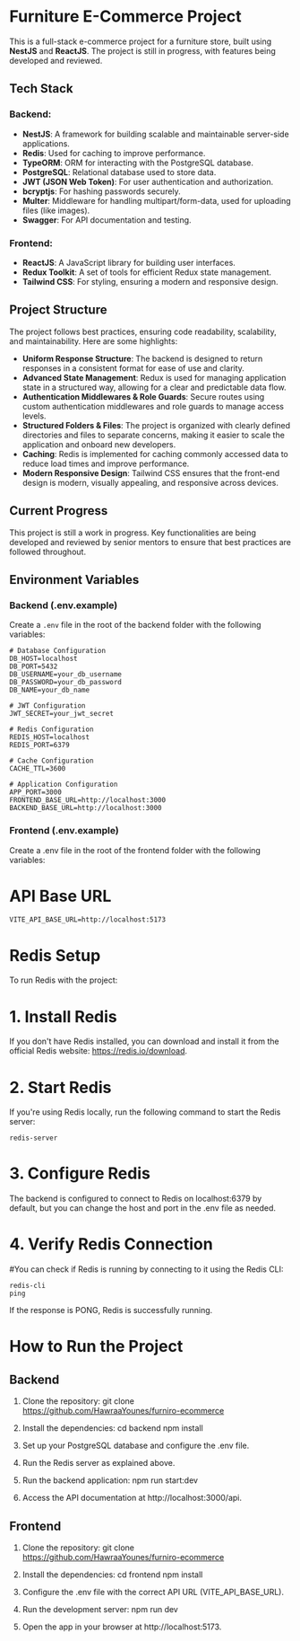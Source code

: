 # Furniture E-Commerce Project

This is a full-stack e-commerce project for a furniture store, built using **NestJS** and **ReactJS**. The project is still in progress, with features being developed and reviewed.

## Tech Stack

### Backend:
- **NestJS**: A framework for building scalable and maintainable server-side applications.
- **Redis**: Used for caching to improve performance.
- **TypeORM**: ORM for interacting with the PostgreSQL database.
- **PostgreSQL**: Relational database used to store data.
- **JWT (JSON Web Token)**: For user authentication and authorization.
- **bcryptjs**: For hashing passwords securely.
- **Multer**: Middleware for handling multipart/form-data, used for uploading files (like images).
- **Swagger**: For API documentation and testing.
  
### Frontend:
- **ReactJS**: A JavaScript library for building user interfaces.
- **Redux Toolkit**: A set of tools for efficient Redux state management.
- **Tailwind CSS**: For styling, ensuring a modern and responsive design.

## Project Structure

The project follows best practices, ensuring code readability, scalability, and maintainability. Here are some highlights:

- **Uniform Response Structure**: The backend is designed to return responses in a consistent format for ease of use and clarity.
- **Advanced State Management**: Redux is used for managing application state in a structured way, allowing for a clear and predictable data flow.
- **Authentication Middlewares & Role Guards**: Secure routes using custom authentication middlewares and role guards to manage access levels.
- **Structured Folders & Files**: The project is organized with clearly defined directories and files to separate concerns, making it easier to scale the application and onboard new developers.
- **Caching**: Redis is implemented for caching commonly accessed data to reduce load times and improve performance.
- **Modern Responsive Design**: Tailwind CSS ensures that the front-end design is modern, visually appealing, and responsive across devices.

## Current Progress

This project is still a work in progress. Key functionalities are being developed and reviewed by senior mentors to ensure that best practices are followed throughout.

## Environment Variables

### Backend (.env.example)

Create a `.env` file in the root of the backend folder with the following variables:

```env
# Database Configuration
DB_HOST=localhost
DB_PORT=5432
DB_USERNAME=your_db_username
DB_PASSWORD=your_db_password
DB_NAME=your_db_name

# JWT Configuration
JWT_SECRET=your_jwt_secret

# Redis Configuration
REDIS_HOST=localhost
REDIS_PORT=6379

# Cache Configuration
CACHE_TTL=3600

# Application Configuration
APP_PORT=3000
FRONTEND_BASE_URL=http://localhost:3000
BACKEND_BASE_URL=http://localhost:3000
```

### Frontend (.env.example)

 Create a .env file in the root of the frontend folder with the following variables:

# API Base URL
```env
VITE_API_BASE_URL=http://localhost:5173
```

# Redis Setup
To run Redis with the project:

# 1. Install Redis
 If you don't have Redis installed, you can download and install it from the official Redis website: https://redis.io/download.

# 2. Start Redis
 If you're using Redis locally, run the following command to start the Redis server:
```
redis-server
```
# 3. Configure Redis
 The backend is configured to connect to Redis on localhost:6379 by default, but you can change the host and port in the .env file as needed.

# 4. Verify Redis Connection
#You can check if Redis is running by connecting to it using the Redis CLI:
```
redis-cli
ping
```
 If the response is PONG, Redis is successfully running.


# How to Run the Project

## Backend

 1. Clone the repository:
git clone https://github.com/HawraaYounes/furniro-ecommerce

 2. Install the dependencies:
cd backend
npm install

 3. Set up your PostgreSQL database and configure the .env file.

 4. Run the Redis server as explained above.

 5. Run the backend application:
npm run start:dev

 6. Access the API documentation at http://localhost:3000/api.

## Frontend

 1. Clone the repository:
git clone https://github.com/HawraaYounes/furniro-ecommerce

 2. Install the dependencies:
cd frontend
npm install

 3. Configure the .env file with the correct API URL (VITE_API_BASE_URL).

 4. Run the development server:
npm run dev

 5. Open the app in your browser at http://localhost:5173.
